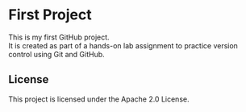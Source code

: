 # First Project

This is my first GitHub project.  
It is created as part of a hands-on lab assignment to practice version control using Git and GitHub.

## License
This project is licensed under the Apache 2.0 License.
